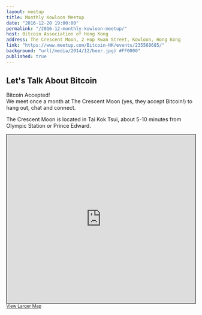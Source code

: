 ```yaml
---
layout: meetup
title: Monthly Kowloon Meetup
date: "2016-12-20 19:00:00"
permalink: "/2016-12-monthly-kowloon-meetup/"
host: Bitcoin Association of Hong Kong
address: The Crescent Moon, 2 Hop Kwan Street, Kowloon, Hong Kong
link: "https://www.meetup.com/Bitcoin-HK/events/235568685/"
background: "url(/media/2014/12/beer.jpg) #FF0000"
published: true
---
```


## Let's Talk About Bitcoin

Bitcoin Accepted!  
We meet once a month at The Crescent Moon (yes, they accept Bitcoin!) to hang out, chat and connect.

The Crescent Moon is located in Tai Kok Tsui, about 5-10 minutes from Olympic Station or Prince Edward.

<iframe width="100%" height="450" frameborder="0" scrolling="no" marginheight="0" marginwidth="0" src="https://www.openstreetmap.org/export/embed.html?bbox=114.15768027305604%2C22.320373518071836%2C114.16185915470123%2C22.32510765090726&amp;layer=mapnik" style="border: 1px solid black"></iframe><br/><small><a href="https://www.openstreetmap.org/#map=18/22.32274/114.15977">View Larger Map</a></small>
